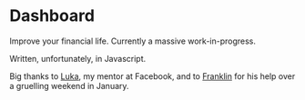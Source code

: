 # Dashboard
Improve your financial life. Currently a massive work-in-progress.

Written, unfortunately, in Javascript.

Big thanks to <a href="https://github.com/Sterbic">Luka</a>, my mentor at Facebook, and to <a href="http://github.com/franklinsch/">Franklin</a> for his help over a gruelling weekend in January.
